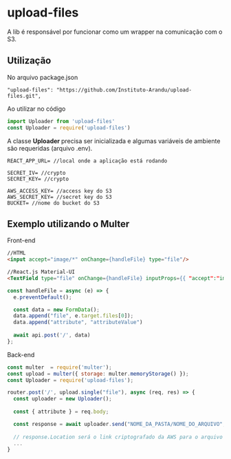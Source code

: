 # upload-files

A lib é responsável por funcionar como um wrapper na comunicação com o S3. 

## Utilização

No arquivo package.json
```
"upload-files": "https://github.com/Instituto-Arandu/upload-files.git",
```
Ao utilizar no código

```javascript
import Uploader from 'upload-files'
const Uploader = require('upload-files') 
```

A classe <b> Uploader </b> precisa ser inicializada e algumas variáveis de ambiente são requeridas (arquivo .env). 

```
REACT_APP_URL= //local onde a aplicação está rodando

SECRET_IV= //crypto
SECRET_KEY= //crypto

AWS_ACCESS_KEY= //access key do S3
AWS_SECRET_KEY= //secret key do S3
BUCKET= //nome do bucket do S3
```

## Exemplo utilizando o Multer

Front-end
```html
//HTML 
<input accept="image/*" onChange={handleFile} type="file"/>

//React.js Material-UI
<TextField type="file" onChange={handleFile} inputProps={{ "accept":"image/*" }}/>       									               
```

```javascript
const handleFile = async (e) => {		
  e.preventDefault();

  const data = new FormData();
  data.append("file", e.target.files[0]);   
  data.append("attribute", "attributeValue")
  
  await api.post('/', data)
};

```


Back-end
```javascript
const multer  = require('multer');
const upload = multer({ storage: multer.memoryStorage() });
const Uploader = require('upload-files');

router.post('/', upload.single("file"), async (req, res) => {      
  const uploader = new Uploader();
  
  const { attribute } = req.body;

  const response = await uploader.send("NOME_DA_PASTA/NOME_DO_ARQUIVO", req.file.mimetype, req.file.buffer);
  
  // response.Location será o link criptografado da AWS para o arquivo
  ...
}
```
